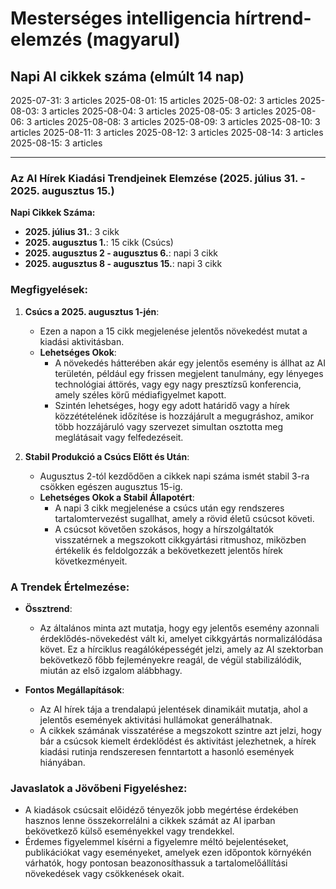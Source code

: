 # Mesterséges intelligencia hírtrend-elemzés (magyarul)

## Napi AI cikkek száma (elmúlt 14 nap)

2025-07-31: 3 articles
2025-08-01: 15 articles
2025-08-02: 3 articles
2025-08-03: 3 articles
2025-08-04: 3 articles
2025-08-05: 3 articles
2025-08-06: 3 articles
2025-08-08: 3 articles
2025-08-09: 3 articles
2025-08-10: 3 articles
2025-08-11: 3 articles
2025-08-12: 3 articles
2025-08-14: 3 articles
2025-08-15: 3 articles

---

### Az AI Hírek Kiadási Trendjeinek Elemzése (2025. július 31. - 2025. augusztus 15.)

**Napi Cikkek Száma:**
- **2025. július 31.**: 3 cikk  
- **2025. augusztus 1.**: 15 cikk (Csúcs)  
- **2025. augusztus 2 - augusztus 6.**: napi 3 cikk  
- **2025. augusztus 8 - augusztus 15.**: napi 3 cikk  

### Megfigyelések:
1. **Csúcs a 2025. augusztus 1-jén**:
   - Ezen a napon a 15 cikk megjelenése jelentős növekedést mutat a kiadási aktivitásban.
   - **Lehetséges Okok**: 
     - A növekedés hátterében akár egy jelentős esemény is állhat az AI területén, például egy frissen megjelent tanulmány, egy lényeges technológiai áttörés, vagy egy nagy presztízsű konferencia, amely széles körű médiafigyelmet kapott.
     - Szintén lehetséges, hogy egy adott határidő vagy a hírek közzétételének időzítése is hozzájárult a megugráshoz, amikor több hozzájáruló vagy szervezet simultan osztotta meg meglátásait vagy felfedezéseit.

2. **Stabil Produkció a Csúcs Előtt és Után**:
   - Augusztus 2-tól kezdődően a cikkek napi száma ismét stabil 3-ra csökken egészen augusztus 15-ig.
   - **Lehetséges Okok a Stabil Állapotért**:
     - A napi 3 cikk megjelenése a csúcs után egy rendszeres tartalomtervezést sugallhat, amely a rövid életű csúcsot követi.
     - A csúcsot követően szokásos, hogy a hírszolgáltatók visszatérnek a megszokott cikkgyártási ritmushoz, miközben értékelik és feldolgozzák a bekövetkezett jelentős hírek következményeit.

### A Trendek Értelmezése:
- **Össztrend**: 
  - Az általános minta azt mutatja, hogy egy jelentős esemény azonnali érdeklődés-növekedést vált ki, amelyet cikkgyártás normalizálódása követ. Ez a hírciklus reagálóképességét jelzi, amely az AI szektorban bekövetkező főbb fejleményekre reagál, de végül stabilizálódik, miután az első izgalom alábbhagy.
  
- **Fontos Megállapítások**:
  - Az AI hírek tája a trendalapú jelentések dinamikáit mutatja, ahol a jelentős események aktivitási hullámokat generálhatnak.
  - A cikkek számának visszatérése a megszokott szintre azt jelzi, hogy bár a csúcsok kiemelt érdeklődést és aktivitást jelezhetnek, a hírek kiadási rutinja rendszeresen fenntartott a hasonló események hiányában.

### Javaslatok a Jövőbeni Figyeléshez:
- A kiadások csúcsait előidéző tényezők jobb megértése érdekében hasznos lenne összekorrelálni a cikkek számát az AI iparban bekövetkező külső eseményekkel vagy trendekkel.
- Érdemes figyelemmel kísérni a figyelemre méltó bejelentéseket, publikációkat vagy eseményeket, amelyek ezen időpontok környékén várhatók, hogy pontosan beazonosíthassuk a tartalomelőállítási növekedések vagy csökkenések okait.